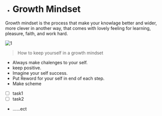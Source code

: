 - # Growth Mindset 
Growth mindset is the process that make your knowlage better and wider, more clever in another way, that comes with lovely feeling for learning, pleasure, faith, and work hard.

![1](https://user-images.githubusercontent.com/76395608/102781092-bcb87b80-439f-11eb-81cb-6c913c1781ca.png)
> How to keep yourself in a growth mindset
* Always make chalenges to your self. 
* keep positive.
* Imagine your self success.
* Put Reword for your self in end of each step.
* Make scheme
-[ ] task1
-[ ] task2
* ......ect 
